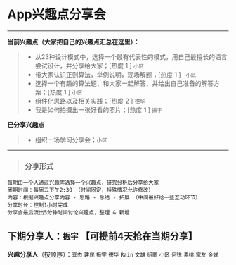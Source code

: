 # **App兴趣点分享会**

------

**当前兴趣点（大家把自己的兴趣点汇总在这里）：**

> * 从23种设计模式中，选择一个最有代表性的模式，用自己最擅长的语言尝试设计，并分享给大家；[热度 1 ] `小区`
> * 带大家认识正则算法，举例说明，现场解题；[热度 1 ] ` 小区`
> * 选择一个有趣的算法题，和大家一起解答，并给出自己准备的解答方案；[热度 1 ] `小区`
> * 组件化思路以及相关实践；[热度 2 ] `德华`
> * 我是如何拍摄出一张好看的照片；[热度 1 ] `振宇`

**已分享兴趣点**

> * 组织一场学习分享会；`小区`



------


> ### **分享形式**
```
每期由一个人通过兴趣库选择一个兴趣点，研究分析后分享给大家
周期时间：每周五下午2:30 （时间固定，特殊情况允许修改）
内容：根据兴趣点分享内容 - 思路 - 总结 - 拓展 （中间最好给一些互动环节）
分享时长：控制1小时完成
分享会最后流出5分钟时间讨论兴趣点，整理 & 新增
```


## **下期分享人**：`振宇` 【可提前4天抢在当期分享】
**兴趣分享人**（按顺序）：`亚杰` `建民` `振宇` `德华` `Rain` `文雄` `绍鹏` `小区` `何锐` `素桃` `家友` `金娣`

